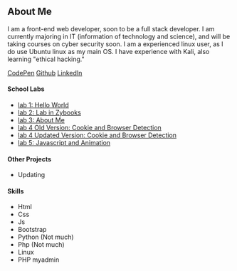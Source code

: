 ## About Me

I am a front-end web developer, soon to be a full stack developer. I am currently majoring in IT (information of technology and science), and will be taking courses on cyber security soon. I am a experienced linux user, as I do use Ubuntu linux as my main OS. I have experience with Kali, also learning "ethical hacking."

[CodePen](https://codepen.io) [Github](https://github.com/sell) [LinkedIn](https://linkedin.com)
#### School Labs ####
- [lab 1: Hello World](Lab1-Hello-World)
- [lab 2: Lab in Zybooks](#)
- [lab 3: About Me](Lab3.-AboutMe)
- [lab 4 Old Version: Cookie and Browser Detection](Lab-4-Cookie-and-Browser-Detection)
- [lab 4 Updated Version: Cookie and Browser Detection](Lab-4-Cookie-and-Browser-Detection-updated)
- [lab 5: Javascript and Animation](Lab5.-Javascript-and-Animation)

#### Other Projects
 - Updating
 
#### Skills
 - Html
 - Css
 - Js
 - Bootstrap
 - Python (Not much)
 - Php (Not much)
 - Linux
 - PHP myadmin

